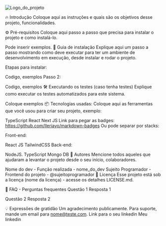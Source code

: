 ![Logo_do_projeto](https://i.imgur.com/kniMQHu.png)

🔥 Introdução
Coloque aqui as instruções e quais são os objetivos desse projeto, funcionalidades.

⚙️ Pré-requisitos
Coloque aqui passo a passo que precisa para instalar o projeto e como instalá-lo.

Pode inserir exemplos.
🔨 Guia de instalação
Explique aqui um passo a passo mostrando como deve executar para ter um ambiente de desenvolvimento em execução, desde instalar e rodar o projeto.

Etapas para instalar:

Codigo, exemplos
Passo 2:

Codigo, exemplos
🛠️ Executando os testes (caso tenha testes)
Explique como executar os testes automatizados para este sistema.

Coloque exemplos
📦 Tecnologias usadas:
Coloque aqui as ferramentas que você usou para criar seu projeto, exemplo:

TypeScript
React
Next JS
Link para pegar as badges: https://github.com/Ileriayo/markdown-badges
Ou pode separar por stacks:

Front-end:

React JS
TailwindCSS
Back-end:

NodeJS.
TypeScript
Mongo DB
👷 Autores
Mencione todos aqueles que ajudaram a levantar o projeto desde o seu início, colaboradores.

Nome do dev - Função realizada - nome_do_dev
Sujeito Programador - Frontend do projeto - @sujeitoprogramador
📄 Licença
Esse projeto está sob a licença (nome da licença) - acesse os detalhes LICENSE.md.

💭 FAQ - Perguntas frequentes
Questão 1
Resposta 1

Questão 2
Resposta 2

💡 Expressões de gratidão
Um agradecimento publicamente.
Para suporte, mande um email para nome@teste.com.
Link para o seu linkedin Meu linkedin
